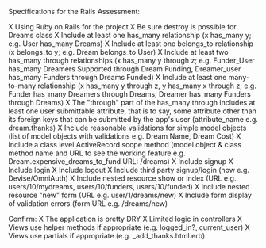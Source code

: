 Specifications for the Rails Assessment:

X Using Ruby on Rails for the project
X Be sure destroy is possible for Dreams class
X Include at least one has_many relationship (x has_many y; e.g. User has_many Dreams)
X Include at least one belongs_to relationship (x belongs_to y; e.g. Dream belongs_to User)
X Include at least two has_many through relationships (x has_many y through z; e.g. Funder_User has_many Dreamers Supported through Dream Funding, Dreamer_user has_many Funders through Dreams Funded)
X Include at least one many-to-many relationship (x has_many y through z, y has_many x through z; e.g. Funder has_many Dreamers through Dreams, Dreamer has_many Funders through Dreams)
X The "through" part of the has_many through includes at least one user submittable attribute, that is to say, some attribute other than its foreign keys that can be submitted by the app's user (attribute_name e.g. dream.thanks)
X Include reasonable validations for simple model objects (list of model objects with validations e.g. Dream Name, Dream Cost)
X Include a class level ActiveRecord scope method (model object & class method name and URL to see the working feature e.g. Dream.expensive_dreams_to_fund URL: /dreams)
X Include signup
X Include login
X Include logout
X Include third party signup/login (how e.g. Devise/OmniAuth)
X Include nested resource show or index (URL e.g. users/10/mydreams, users/10/funders, users/10/funded) 
X Include nested resource "new" form (URL e.g. user/1/dreams/new)
X Include form display of validation errors (form URL e.g. /dreams/new)

Confirm:
X The application is pretty DRY
X Limited logic in controllers
X Views use helper methods if appropriate (e.g. logged_in?, current_user)
X Views use partials if appropriate (e.g. _add_thanks.html.erb)